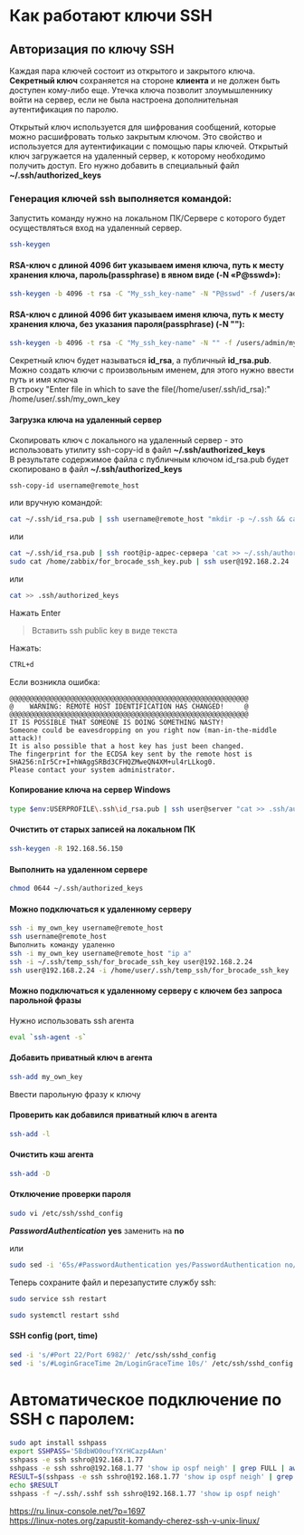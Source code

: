 # Как работают ключи SSH  
## Авторизация по ключу SSH

Каждая пара ключей состоит из открытого и закрытого ключа. **Секретный ключ** сохраняется на стороне **клиента** и не должен быть доступен кому-либо еще. 
Утечка ключа позволит злоумышленнику войти на сервер, если не была настроена дополнительная аутентификация по паролю.  

Открытый ключ используется для шифрования сообщений, которые можно расшифровать только закрытым ключом. Это свойство и используется для аутентификации с помощью пары ключей. 
Открытый ключ загружается на удаленный сервер, к которому необходимо получить доступ. 
Его нужно добавить в специальный файл **~/.ssh/authorized_keys**  

### Генерация ключей ssh выполняется командой:  
Запустить команду нужно на локальном ПК/Сервере с которого будет осуществляться вход на удаленный сервер.  

``` bash 
ssh-keygen 
```

#### RSA-ключ с длиной 4096 бит указываем именя ключа, путь к месту хранения ключа, пароль(passphrase) в явном виде (-N «P@sswd»):
``` bash 
ssh-keygen -b 4096 -t rsa -C "My_ssh_key-name" -N "P@sswd" -f /users/admin/my_ssh_key
```

#### RSA-ключ с длиной 4096 бит указываем именя ключа, путь к месту хранения ключа, без указания пароля(passphrase) (-N ""):
``` bash 
ssh-keygen -b 4096 -t rsa -C "My_ssh_key-name" -N "" -f /users/admin/my_ssh_key
```
 
 Секретный ключ будет называться **id_rsa**, а публичный **id_rsa.pub**.  
 Можно создать ключи с произвольным именем, для этого нужно ввести путь и имя ключа  
 В строку "Enter file in which to save the file(/home/user/.ssh/id_rsa):" /home/user/.ssh/my_own_key  
 
 #### Загрузка ключа на удаленный сервер
 Скопировать ключ с локального на удаленный сервер - это использовать утилиту ssh-copy-id  в файл **~/.ssh/authorized_keys**  
 В результате содержимое файла с публичным ключом id_rsa.pub будет скопировано в файл **~/.ssh/authorized_keys**  
 
``` bash  
ssh-copy-id username@remote_host
```
или вручную командой: 

``` bash 
cat ~/.ssh/id_rsa.pub | ssh username@remote_host "mkdir -p ~/.ssh && cat >> ~/.ssh/authorized_keys"  
```

или
``` bash 
cat ~/.ssh/id_rsa.pub | ssh root@ip-адрес-сервера 'cat >> ~/.ssh/authorized_keys'
sudo cat /home/zabbix/for_brocade_ssh_key.pub | ssh user@192.168.2.24 'cat >> ~/.ssh/authorized_keys' 
```
или
```bash
cat >> .ssh/authorized_keys
```
Нажать Enter  
> Вставить ssh public key в виде текста

Нажать:  
```bash
CTRL+d
```


Если возникла ошибка:  

```
@@@@@@@@@@@@@@@@@@@@@@@@@@@@@@@@@@@@@@@@@@@@@@@@@@@@@@@@@@@
@    WARNING: REMOTE HOST IDENTIFICATION HAS CHANGED!     @
@@@@@@@@@@@@@@@@@@@@@@@@@@@@@@@@@@@@@@@@@@@@@@@@@@@@@@@@@@@
IT IS POSSIBLE THAT SOMEONE IS DOING SOMETHING NASTY!
Someone could be eavesdropping on you right now (man-in-the-middle attack)!
It is also possible that a host key has just been changed.
The fingerprint for the ECDSA key sent by the remote host is
SHA256:nIr5Cr+I+hWAggSRBd3CFHQZMweQN4XM+ul4rLLkog0.
Please contact your system administrator.  
```

#### Копирование ключа на сервер Windows
``` bash 
type $env:USERPROFILE\.ssh\id_rsa.pub | ssh user@server "cat >> .ssh/authorized_keys"
```

#### Очистить от старых записей на локальном ПК

``` bash
ssh-keygen -R 192.168.56.150
```
#### Выполнить на удаленном сервере

``` bash
chmod 0644 ~/.ssh/authorized_keys
```

#### Можно подключаться к удаленному серверу

``` bash
ssh -i my_own_key username@remote_host
ssh username@remote_host
Выполнить команду удаленно
ssh -i my_own_key username@remote_host "ip a"
ssh -i ~/.ssh/temp_ssh/for_brocade_ssh_key user@192.168.2.24
ssh user@192.168.2.24 -i /home/user/.ssh/temp_ssh/for_brocade_ssh_key
```

#### Можно подключаться к удаленному серверу с ключем без запроса парольной фразы
Нужно использовать ssh агента  

``` bash
eval `ssh-agent -s`
```
#### Добавить приватный ключ в агента

```bash
ssh-add my_own_key
```
Ввести парольную фразу к ключу  

#### Проверить как добавился приватный ключ в агента

```bash
ssh-add -l
```

#### Очистить кэш агента

```bash
ssh-add -D
```

#### Отключение проверки пароля

``` bash
sudo vi /etc/ssh/sshd_config
```

_**PasswordAuthentication**_ **yes**  заменить на **no**  

или   

``` bash
sudo sed -i '65s/#PasswordAuthentication yes/PasswordAuthentication no/g' /etc/ssh/sshd_config
```

Теперь сохраните файл и перезапустите службу ssh:  

``` bash
sudo service ssh restart  
 ```
 ``` bash
sudo systemctl restart sshd
 ```

#### SSH config (port, time)
```bash
sed -i 's/#Port 22/Port 6982/' /etc/ssh/sshd_config
sed -i 's/#LoginGraceTime 2m/LoginGraceTime 10s/' /etc/ssh/sshd_config
```

# Автоматическое подключение по SSH с паролем: 

``` bash
sudo apt install sshpass
export SSHPASS='5BdbWO0oufYXrHCazp4Awn'
sshpass -e ssh sshro@192.168.1.77
sshpass -e ssh sshro@192.168.1.77 'show ip ospf neigh' | grep FULL | awk ' {print $7}' | wc -l
RESULT=$(sshpass -e ssh sshro@192.168.1.77 'show ip ospf neigh' | grep FULL | awk ' {print $7}' | wc -l)
echo $RESULT
sshpass -f ~/.ssh/.sshf ssh sshro@192.168.1.77 'show ip ospf neigh'
 ```

https://ru.linux-console.net/?p=1697  
https://linux-notes.org/zapustit-komandy-cherez-ssh-v-unix-linux/  
 
 
